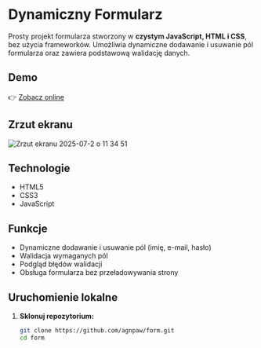 #  Dynamiczny Formularz

Prosty projekt formularza stworzony w **czystym JavaScript, HTML i CSS**, bez użycia frameworków. Umożliwia dynamiczne dodawanie i usuwanie pól formularza oraz zawiera podstawową walidację danych.

##  Demo

👉 [Zobacz online](https://agnpaw.github.io/FORM-USING-HTML-JS-CSS/)

##  Zrzut ekranu

![Zrzut ekranu 2025-07-2 o 11 34 51](https://github.com/user-attachments/assets/19aa1e8a-b822-4045-b47c-084d36373f39)


##  Technologie

- HTML5
- CSS3
- JavaScript 

##  Funkcje

- Dynamiczne dodawanie i usuwanie pól (imię, e-mail, hasło)
- Walidacja wymaganych pól
- Podgląd błędów walidacji
- Obsługa formularza bez przeładowywania strony

##  Uruchomienie lokalne

1. **Sklonuj repozytorium:**
   ```bash
   git clone https://github.com/agnpaw/form.git
   cd form
